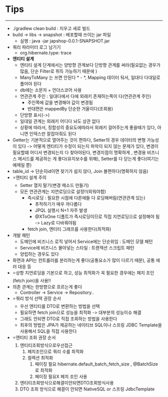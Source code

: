 # Tips

---

- ./gradlew clean build : 지우고 새로 빌드
- build -> libs -> snapshot : 배포할때 쓰이는 jar 파일
  - 실행 : java -jar japshop-0.0.1-SNAPSHOT.jar
- 쿼리 파라미터 로그 남기기
  - org.hibernate.type: trace
- **엔티티 설계**
  - 엔티티 설계 단계에서는 양방향 관계보다 단방향 관계를 써라(필요없는 경우가 많음, 단순 Filter로 취득 가능하기 때문에 )
  - ManyToMany 는 쓰면 안된다 * - *, Mapping 데이터 둬서, 일대다 다대일로 풀어야 된다
  - db에는 소문자 + 언더스코어 사용
  - 연관관계 주인 : 일대다에서 다에 외래키 존재하는쪽이 다(연관관계 주인)
    - 주인쪽에 값을 변경해야 값이 변경됨
    - 반대편은 mappedBy 단순한 거울이다(조회용)
  - 단방향 표시(->)
  - 일대일 관계는 외래키 어디다 놔도 상관 없다
  - 상황에 따라서, 정합성의 중요도에따라서 외래키 걸어주는게 좋을때가 있다, 아니면 인덱스만 잘잡아줘도 된다
- Getter는 기본적으로 열어주는 것이 편하다, Setter의 경우 데이터의 변형 가능성이 있다 -> 어떻게 엔티티가 수정이 되는지 파악이 되지 않는 문제가 있다, 변경이 필요할떄 어디서 변경되는지 다 찾아야된다, 변경지점이 명확하게 , 변경용 비즈니스 메서드를 제공하는 게 좋다(유지보수를 위해), Setter를 다 닫는게 좋다(여기는 예제일 뿐)
- table_id -> 단순히id이면 찾기가 쉽지 않다, Join 불편하다(명확하지 않음)
- ⭐엔티티 설계 주의
  - Setter 열지 말기(변경 메소드 만들기)
  - 모든 연관관계는 지연로딩으로 설정!!(외워야함)
    - 즉시로딩 : 필요한 시점에 다른애들 다 로딩해버림(연관관계 있는)
      - 추적하기가 매우 까다롭다
      - JPQL 실행시 N+1 자주 발생
      - @XToOne 디폴트가 즉시로딩이므로 직접 지연로딩으로 설정해야 됨 -> Lazy로 다바꿔야됨
    - fetch join, 엔티티 그래프를 사용한다(최적화)
- 개발 패턴
  - 도메인에 비즈니스 로직 넣어서 Service에는 단순위임 : 도메인 모델 패턴
  - Service에 비즈니스 몰아넣는 스타일 : 트랜잭션 스크립트 패턴
  - 양립하는 경우도 있다
- 화면과 API는 컨트롤러를 분리하는게 좋다(공통요소가 많이 다르기 때문), 공통 에러 대응 등
- ⭐상항 지연로딩을 기본으로 하고, 성능 최적화가 꼭 필요한 경우에는 패치 조인(fetch join)을 사용!!
- 의존 관계는 한방향으로 흐르는게 좋다
  - Controller -> Service -> Repository..
- ⭐쿼리 방식 선택 권장 순서
  - 우선 엔티티를 DTO로 변환하는 방법을 선택
  - 필요하면 fetch join으로 성능을 최적화 -> 대부분의 성능이슈 해결
  - 그래도 안되면 DTO로 직접 조회하는 방법을 사용한다
  - 최후의 방법은 JPA가 제공하는 네이티브 SQL이나 스프링 JDBC Template을 사용해서 SQL을 직접 사용한다
- ⭐엔티티 조회 권장 순서
  1. 엔티티조회방식으로우선접근
     1. 페치조인으로 쿼리 수를 최적화 
     2. 컬렉션 최적화
        1. 페이징 필요 hibernate.default_batch_fetch_size , @BatchSize 로 최적화
        2. 페이징 필요X 페치 조인 사용
  2. 엔티티조회방식으로해결이안되면DTO조회방식사용
  3. DTO 조회 방식으로 해결이 안되면 NativeSQL or 스프링 JdbcTemplate
